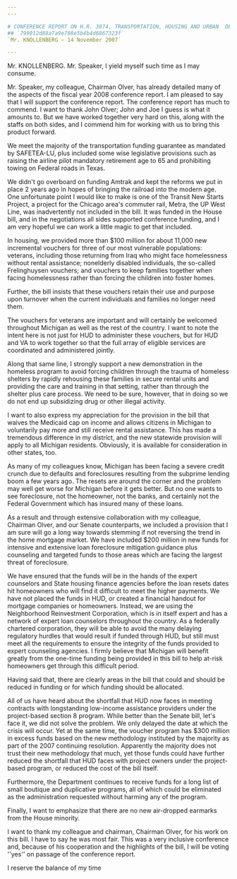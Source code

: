 ```yaml
---
---

# CONFERENCE REPORT ON H.R. 3074, TRANSPORTATION, HOUSING AND URBAN  DEVELOPMENT, AND RELATED AGENCIES APPROPRIATIONS ACT, 2008
## `799012d88a7a9e708e5b4b4d6867323f`
`Mr. KNOLLENBERG — 14 November 2007`

---
```



Mr. KNOLLENBERG. Mr. Speaker, I yield myself such time as I may 
consume.

Mr. Speaker, my colleague, Chairman Olver, has already detailed many 
of the aspects of the fiscal year 2008 conference report. I am pleased 
to say that I will support the conference report. The conference report 
has much to commend. I want to thank John Olver; John and Joe I guess 
is what it amounts to. But we have worked together very hard on this, 
along with the staffs on both sides, and I commend him for working with 
us to bring this product forward.

We meet the majority of the transportation funding guarantee as 
mandated by SAFETEA-LU, plus included some wise legislative provisions 
such as raising the airline pilot mandatory retirement age to 65 and 
prohibiting towing on Federal roads in Texas.

We didn't go overboard on funding Amtrak and kept the reforms we put 
in place 2 years ago in hopes of bringing the railroad into the modern 
age. One unfortunate point I would like to make is one of the Transit 
New Starts Project, a project for the Chicago area's commuter rail, 
Metra, the UP West Line, was inadvertently not included in the bill. It 
was funded in the House bill, and in the negotiations all sides 
supported conference funding, and I am very hopeful we can work a 
little magic to get that included.

In housing, we provided more than $100 million for about 11,000 new 
incremental vouchers for three of our most vulnerable populations: 
veterans, including those returning from Iraq who might face 
homelessness without rental assistance; nonelderly disabled 
individuals, the so-called Frelinghuysen vouchers; and vouchers to keep 
families together when facing homelessness rather than forcing the 
children into foster homes.

Further, the bill insists that these vouchers retain their use and 
purpose upon turnover when the current individuals and families no 
longer need them.

The vouchers for veterans are important and will certainly be 
welcomed throughout Michigan as well as the rest of the country. I want 
to note the intent here is not just for HUD to administer these 
vouchers, but for HUD and VA to work together so that the full array of 
eligible services are coordinated and administered jointly.



Along that same line, I strongly support a new demonstration in the 
homeless program to avoid forcing children through the trauma of 
homeless shelters by rapidly rehousing these families in secure rental 
units and providing the care and training in that setting, rather than 
through the shelter plus care process. We need to be sure, however, 
that in doing so we do not end up subsidizing drug or other illegal 
activity.

I want to also express my appreciation for the provision in the bill 
that waives the Medicaid cap on income and allows citizens in Michigan 
to voluntarily pay more and still receive rental assistance. This has 
made a tremendous difference in my district, and the new statewide 
provision will apply to all Michigan residents. Obviously, it is 
available for consideration in other states, too.

As many of my colleagues know, Michigan has been facing a severe 
credit crunch due to defaults and foreclosures resulting from the 
subprime lending boom a few years ago. The resets are around the corner 
and the problem may well get worse for Michigan before it gets better. 
But no one wants to see foreclosure, not the homeowner, not the banks, 
and certainly not the Federal Government which has insured many of 
these loans.

As a result and through extensive collaboration with my colleague, 
Chairman Olver, and our Senate counterparts, we included a provision 
that I am sure will go a long way towards stemming if not reversing the 
trend in the home mortgage market. We have included $200 million in new 
funds for intensive and extensive loan foreclosure mitigation guidance 
plus counseling and targeted funds to those areas which are facing the 
largest threat of foreclosure.

We have ensured that the funds will be in the hands of the expert 
counselors and State housing finance agencies before the loan resets 
dates hit homeowners who will find it difficult to meet the higher 
payments. We have not placed the funds in HUD, or created a financial 
handout for mortgage companies or homeowners. Instead, we are using the 
Neighborhood Reinvestment Corporation, which is in itself expert and 
has a network of expert loan counselors throughout the country. As a 
federally chartered corporation, they will be able to avoid the many 
delaying regulatory hurdles that would result if funded through HUD, 
but still must meet all the requirements to ensure the integrity of the 
funds provided to expert counseling agencies. I firmly believe that 
Michigan will benefit greatly from the one-time funding being provided 
in this bill to help at-risk homeowners get through this difficult 
period.

Having said that, there are clearly areas in the bill that could and 
should be reduced in funding or for which funding should be allocated.

All of us have heard about the shortfall that HUD now faces in 
meeting contracts with longstanding low-income assistance providers 
under the project-based section 8 program. While better than the Senate 
bill, let's face it, we did not solve the problem. We only delayed the 
date at which the crisis will occur. Yet at the same time, the voucher 
program has $300 million in excess funds based on the new methodology 
instituted by the majority as part of the 2007 continuing resolution. 
Apparently the majority does not trust their new methodology that much, 
yet those funds could have further reduced the shortfall that HUD faces 
with project owners under the project-based program, or reduced the 
cost of the bill itself.

Furthermore, the Department continues to receive funds for a long 
list of small boutique and duplicative programs, all of which could be 
eliminated as the administration requested without harming any of the 
program.

Finally, I want to emphasize that there are no new air-dropped 
earmarks from the House minority.

I want to thank my colleague and chairman, Chairman Olver, for his 
work on this bill. I have to say he was most fair. This was a very 
inclusive conference and, because of his cooperation and the highlights 
of the bill, I will be voting ''yes'' on passage of the conference 
report.

I reserve the balance of my time